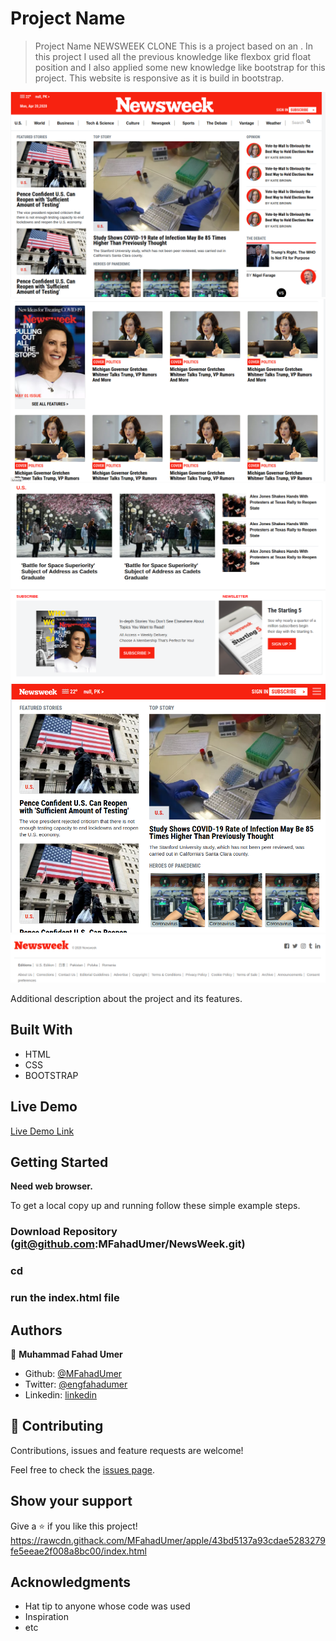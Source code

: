 # Project Name

> Project Name NEWSWEEK CLONE This is a project based on an . In this project I used all the previous knowledge like flexbox grid float position and I also applied some new knowledge like bootstrap for this project. This website is responsive as it is build in bootstrap.

![screenshot](./news-week-1.png)
![screenshot](./news-week-2.png)
![screenshot](./news-week-3.png)
![screenshot](./news-week-4.png)
![screenshot](./news-week-5.png)

Additional description about the project and its features.

## Built With

- HTML
- CSS
- BOOTSTRAP

## Live Demo

[Live Demo Link](https://rawcdn.githack.com/MFahadUmer/NewsWeek/51ecd3941e3f51a62abd3aa762994e5dc3f6b494/index.html)


## Getting Started

**Need web browser.**

To get a local copy up and running follow these simple example steps.

### Download Repository (git@github.com:MFahadUmer/NewsWeek.git)
### cd <folder>
### run the index.html file


## Authors


👤 **Muhammad Fahad Umer**

- Github: [@MFahadUmer](https://github.com/MFahadUmer)
- Twitter: [@engfahadumer](https://twitter.com/engfahadumer)
- Linkedin: [linkedin](https://www.linkedin.com/in/engineer-muhammad-fahad-e-umer-08813055/)

## 🤝 Contributing

Contributions, issues and feature requests are welcome!

Feel free to check the [issues page](git@github.com:MFahadUmer/NewsWeek.git).

## Show your support

Give a ⭐️ if you like this project!
https://rawcdn.githack.com/MFahadUmer/apple/43bd5137a93cdae5283279fe5eeae2f008a8bc00/index.html
## Acknowledgments

- Hat tip to anyone whose code was used
- Inspiration
- etc

